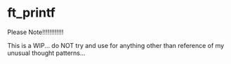 # ft_printf

Please Note!!!!!!!!!!!!


This is a WIP... do NOT try and use for anything other than reference of my unusual thought patterns...
